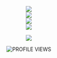 
<div align='center'>
  <img src="https://readme-typing-svg.herokuapp.com?center=true&multiline=true&width=500&height=100&lines=Hi+%F0%9F%91%8B%2C+I+am+HubiSm4%2C;I'm+learning+Java+%E2%AD%90%2C;Contact+me+in+discord+%F0%9F%92%99" />  
</div>

<div align='center'>
<img src="https://github-readme-stats.vercel.app/api?username=HubiSm4&border_radius=10px&theme=dark&bg_color=1f1f1f&border_color=1f1f1f&icon_color=58a6ff&show_icons=true" />
</div>

<div align='center'>
<img src="[![Discord Presence](https://lanyard-profile-readme.vercel.app/api/94490510688792576?theme=light&bg=809ecf&animated=false&hideDiscrim=true&borderRadius=30px&idleMessage=Probably%20doing%20something%20else...)](https://discord.com/users/94490510688792576)" />
</div>

<div align='center'>
  <img src="https://lanyard.cnrad.dev/api/514532140843663371?bg=333333&borderRadius=10px" />  
</div>

<div align='center'> 
  <p align="center">
    <a href="https://skillicons.dev">
      <img src='https://skillicons.dev/icons?i=java,idea' />
    </a>
  </p>
</div>

<div align='center'>
<img alt="PROFILE VIEWS" src="https://komarev.com/ghpvc/?username=HubiSm4&style=for-the-badge&color=222222">
</div>
